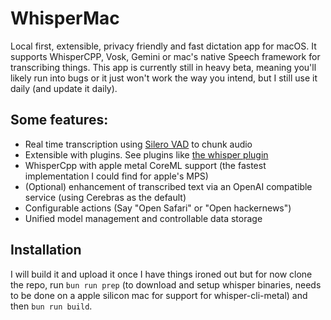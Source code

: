 # WhisperMac

Local first, extensible, privacy friendly and fast dictation app for macOS. It supports WhisperCPP, Vosk, Gemini or mac's native Speech framework for transcribing things. This app is currently still in heavy beta, meaning you'll likely run into bugs or it just won't work the way you intend, but I still use it daily (and update it daily).


## Some features:
- Real time transcription using [Silero VAD](https://www.vad.ricky0123.com/) to chunk audio
- Extensible with plugins. See plugins like [the whisper plugin](src/plugins/WhisperCppTranscirptionPlugin.ts)
- WhisperCpp with apple metal CoreML support (the fastest implementation I could find for apple's MPS)
- (Optional) enhancement of transcribed text via an OpenAI compatible service (using Cerebras as the default)
- Configurable actions (Say "Open Safari" or "Open hackernews")
- Unified model management and controllable data storage



## Installation
I will build it and upload it once I have things ironed out but for now clone the repo, run `bun run prep` (to download and setup whisper binaries, needs to be done on a apple silicon mac for support for whisper-cli-metal) and then `bun run build`.

